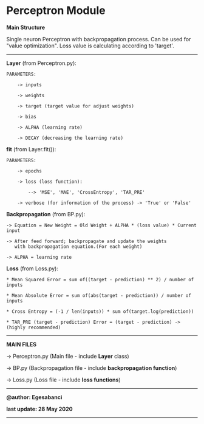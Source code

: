 # Perceptron Module

**Main Structure**

Single neuron Perceptron with
backpropagation process.
Can be used for "value optimization".
Loss value is calculating according
to 'target'.

---

**Layer** (from Perceptron.py):

	PARAMETERS:
	
		-> inputs
		
		-> weights
		
		-> target (target value for adjust weights)
		
		-> bias
		
		-> ALPHA (learning rate)
		
		-> DECAY (decreasing the learning rate)
		

**fit** (from Layer.fit()):

	PARAMETERS:
	
		-> epochs
		
		-> loss (loss function):
		
			--> 'MSE', 'MAE', 'CrossEntropy', 'TAR_PRE'
			
		-> verbose (for information of the process) -> 'True' or 'False'
		

**Backpropagation** (from BP.py):

	-> Equation = New Weight = Old Weight + ALPHA * (loss value) * Current input
	
	-> After feed forward; backpropagate and update the weights
	   with backpropagation equation.(For each weight)
	   
	-> ALPHA = learning rate


**Loss** (from Loss.py):

	* Mean Squared Error = sum of((target - prediction) ** 2) / number of inputs 
	
	* Mean Absolute Error = sum of(abs(target - prediction)) / number of inputs
	
	* Cross Entropy = (-1 / len(inputs)) * sum of(target.log(prediction))
	
	* TAR_PRE (target - prediction) Error = (target - prediction) -> (highly recommended) 
	
-----

**MAIN FILES**

-> Perceptron.py (Main file - include **Layer** class)

-> BP.py (Backpropagation file - include **backpropagation function**)

-> Loss.py (Loss file - include **loss functions**)


---
**@author: Egesabanci**

**last update: 28 May 2020**

---
